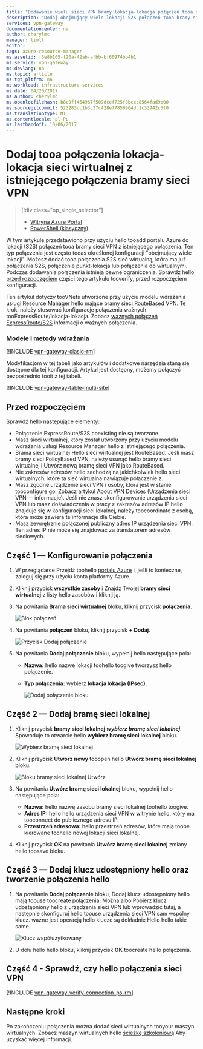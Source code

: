 ```yaml
---
title: "Dodawanie wielu sieci VPN bramy lokacja-lokacja połączeń tooa sieci wirtualnej: Azure Portal: Resource Manager | Dokumentacja firmy Microsoft"
description: "Dodaj obejmujący wiele lokacji S2S połączeń tooa bramy sieci VPN z istniejącego połączenia"
services: vpn-gateway
documentationcenter: na
author: cherylmc
manager: timlt
editor: 
tags: azure-resource-manager
ms.assetid: f3e8b165-f20a-42ab-afbb-bf60974bb4b1
ms.service: vpn-gateway
ms.devlang: na
ms.topic: article
ms.tgt_pltfrm: na
ms.workload: infrastructure-services
ms.date: 04/20/2017
ms.author: cherylmc
ms.openlocfilehash: b8c9ff454967f509dcef725f8bcec8564fad9b00
ms.sourcegitcommit: 523283cc1b3c37c428e77850964dc1c33742c5f0
ms.translationtype: MT
ms.contentlocale: pl-PL
ms.lasthandoff: 10/06/2017
---
```

# <a name="add-a-site-to-site-connection-tooa-vnet-with-an-existing-vpn-gateway-connection"></a>Dodaj tooa połączenia lokacja-lokacja sieci wirtualnej z istniejącego połączenia bramy sieci VPN

> [!div class="op_single_selector"]
> * [Witryna Azure Portal](vpn-gateway-howto-multi-site-to-site-resource-manager-portal.md)
> * [PowerShell (klasyczny)](vpn-gateway-multi-site.md)
>
> 

W tym artykule przedstawiono przy użyciu hello tooadd portalu Azure do lokacji (S2S) połączeń tooa bramy sieci VPN z istniejącego połączenia. Ten typ połączenia jest często tooas określonej konfiguracji "obejmujący wiele lokacji". Możesz dodać tooa połączenia S2S sieć wirtualną, która ma już połączenia S2S, połączenie punkt-lokacja lub połączenia do wirtualnymi. Podczas dodawania połączenia istnieją pewne ograniczenia. Sprawdź hello [przed rozpoczęciem](#before) części tego artykułu tooverify, przed rozpoczęciem konfiguracji. 

Ten artykuł dotyczy tooVNets utworzone przy użyciu modelu wdrażania usługi Resource Manager hello mające bramy sieci RouteBased VPN. Te kroki należy stosować konfiguracje połączenia ważnych tooExpressRoute/lokacja-lokacja. Zobacz [ważnych połączeń ExpressRoute/S2S](../expressroute/expressroute-howto-coexist-resource-manager.md) informacji o ważnych połączenia.

### <a name="deployment-models-and-methods"></a>Modele i metody wdrażania
[!INCLUDE [vpn-gateway-clasic-rm](../../includes/vpn-gateway-classic-rm-include.md)]

Modyfikacjom w tej tabeli jako artykułów i dodatkowe narzędzia staną się dostępne dla tej konfiguracji. Artykuł jest dostępny, możemy połączyć bezpośrednio tooit z tej tabeli.

[!INCLUDE [vpn-gateway-table-multi-site](../../includes/vpn-gateway-table-multisite-include.md)]

## <a name="before"></a>Przed rozpoczęciem
Sprawdź hello następujące elementy:

* Połączenie ExpressRoute/S2S coexisting nie są tworzone.
* Masz sieci wirtualnej, który został utworzony przy użyciu modelu wdrażania usługi Resource Manager hello z istniejącego połączenia.
* Brama sieci wirtualnej Hello sieci wirtualnej jest RouteBased. Jeśli masz bramy sieci PolicyBased VPN, należy usunąć hello bramy sieci wirtualnej i Utwórz nową bramę sieci VPN jako RouteBased.
* Nie zakresów adresów hello zachodzą na jakichkolwiek hello sieci wirtualnych, które ta sieć wirtualna nawiązuje połączenie z.
* Masz zgodne urządzenie sieci VPN i osoby, która jest w stanie tooconfigure go. Zobacz artykuł [About VPN Devices](vpn-gateway-about-vpn-devices.md) (Urządzenia sieci VPN — informacje). Jeśli nie znasz skonfigurowanie urządzenia sieci VPN lub masz doświadczenia w pracy z zakresów adresów IP hello znajduje się w konfiguracji sieci lokalnej, należy toocoordinate z osobą, która może zawiera te informacje dla Ciebie.
* Masz zewnętrznie połączonej publiczny adres IP urządzenia sieci VPN. Ten adres IP nie może się znajdować za translatorem adresów sieciowych.

## <a name="part1"></a>Część 1 — Konfigurowanie połączenia
1. W przeglądarce Przejdź toohello [portalu Azure](http://portal.azure.com) i, jeśli to konieczne, zaloguj się przy użyciu konta platformy Azure.
2. Kliknij przycisk **wszystkie zasoby** i Znajdź Twojej **bramy sieci wirtualnej** z listy hello zasobów i kliknij ją.
3. Na powitania **Brama sieci wirtualnej** bloku, kliknij przycisk **połączenia**.
   
    ![Blok połączeń](./media/vpn-gateway-howto-multi-site-to-site-resource-manager-portal/connectionsblade.png "Blok połączeń")<br>
4. Na powitania **połączeń** bloku, kliknij przycisk **+ Dodaj**.
   
    ![Przycisk Dodaj połączenie](./media/vpn-gateway-howto-multi-site-to-site-resource-manager-portal/addbutton.png "przycisku Dodaj połączenie")<br>
5. Na powitania **Dodaj połączenie** bloku, wypełnij hello następujące pola:
   
   * **Nazwa:** hello nazwę lokacji toohello toogive tworzysz hello połączenie.
   * **Typ połączenia:** wybierz **lokacja lokacja (IPsec)**.
     
     ![Dodaj połączenie bloku](./media/vpn-gateway-howto-multi-site-to-site-resource-manager-portal/addconnectionblade.png "Dodaj połączenie bloku")<br>

## <a name="part2"></a>Część 2 — Dodaj bramę sieci lokalnej
1. Kliknij przycisk **bramy sieci lokalnej** ***wybierz bramę sieci lokalnej***. Spowoduje to otwarcie hello **wybierz bramę sieci lokalnej** bloku.
   
    ![Wybierz bramę sieci lokalnej](./media/vpn-gateway-howto-multi-site-to-site-resource-manager-portal/chooselng.png "wybierz bramę sieci lokalnej")<br>
2. Kliknij przycisk **Utwórz nowy** tooopen hello **Utwórz bramę sieci lokalnej** bloku.
   
    ![Bloku bramy sieci lokalnej Utwórz](./media/vpn-gateway-howto-multi-site-to-site-resource-manager-portal/createlngblade.png "Utwórz bramę sieci lokalnej")<br>
3. Na powitania **Utwórz bramę sieci lokalnej** bloku, wypełnij hello następujące pola:
   
   * **Nazwa:** hello nazwę zasobu bramy sieci lokalnej toohello toogive.
   * **Adres IP:** hello hello urządzenia sieci VPN w witrynie hello, który ma tooconnect do publicznego adresu IP.
   * **Przestrzeń adresowa:** hello przestrzeń adresów, które mają toobe kierowane toohello nowej lokacji sieci lokalnej.
4. Kliknij przycisk **OK** na powitania **Utwórz bramę sieci lokalnej** zmiany hello toosave bloku.

## <a name="part3"></a>Część 3 — Dodaj klucz udostępniony hello oraz tworzenie połączenia hello
1. Na powitania **Dodaj połączenie** bloku, Dodaj klucz udostępniony hello mają toouse toocreate połączenia. Można albo Pobierz klucz udostępniony hello z urządzenia sieci VPN lub wprowadzić tutaj, a następnie skonfiguruj hello toouse urządzenia sieci VPN sam wspólny klucz. ważne jest operacją hello klucze są dokładnie Hello hello takie same.
   
    ![Klucz współużytkowany](./media/vpn-gateway-howto-multi-site-to-site-resource-manager-portal/sharedkey.png "Klucz współużytkowany")<br>
2. U dołu hello hello bloku, kliknij przycisk **OK** toocreate hello połączenia.

## <a name="part4"></a>Część 4 - Sprawdź, czy hello połączenia sieci VPN


[!INCLUDE [vpn-gateway-verify-connection-ps-rm](../../includes/vpn-gateway-verify-connection-ps-rm-include.md)]

## <a name="next-steps"></a>Następne kroki

Po zakończeniu połączenia można dodać sieci wirtualnych tooyour maszyn wirtualnych. Zobacz maszyn wirtualnych hello [ścieżkę szkoleniową](https://azure.microsoft.com/documentation/learning-paths/virtual-machines) Aby uzyskać więcej informacji.
